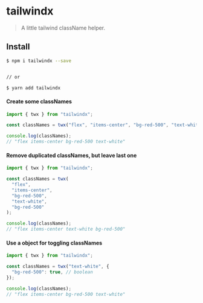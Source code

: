 # tailwindx

> A little tailwind className helper.

## Install

```bash
$ npm i tailwindx --save


// or

$ yarn add tailwindx
```

#### Create some classNames

```javascript
import { twx } from "tailwindx";

const classNames = twx("flex", "items-center", "bg-red-500", "text-white");

console.log(classNames);
// "flex items-center bg-red-500 text-white"
```

#### Remove duplicated classNames, but leave last one

```javascript
import { twx } from "tailwindx";

const classNames = twx(
  "flex",
  "items-center",
  "bg-red-500",
  "text-white",
  "bg-red-500"
);

console.log(classNames);
// "flex items-center text-white bg-red-500"
```

#### Use a object for toggling classNames

```javascript
import { twx } from "tailwindx";

const classNames = twx("text-white", {
  "bg-red-500": true, // boolean
});

console.log(classNames);
// "flex items-center bg-red-500 text-white"
```
